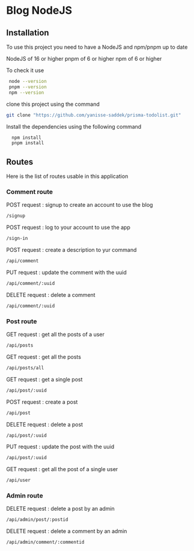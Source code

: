 
# Blog NodeJS


## Installation

To use this project you need to have a NodeJS and npm/pnpm up to date 

NodeJS of 16 or higher
pnpm of 6 or higher
npm of 6 or higher

To check it use
```bash
 node --version
 pnpm --version
 npm --version
```
clone this project using the command
```bash
git clone "https://github.com/yanisse-saddek/prisma-todolist.git" 
```

Install the dependencies using the following command

```bash
  npm install 
  pnpm install
```


## Routes

Here is the list of routes usable in this application   

### Comment route

POST request : signup to create an account to use the blog 
```bash
/signup
```
POST request : log to your account to use the app
```bash
/sign-in
```
POST request : create a description to yur command 
```bash
/api/comment
```
PUT request : update the comment with the uuid
```bash
/api/comment/:uuid
```
DELETE request : delete a comment

```bash
/api/comment/:uuid
```

### Post route

GET request : get all the posts of a user
```bash
/api/posts
```
GET request : get all the posts 
```bash
/api/posts/all
```
GET request : get a single post
```bash
/api/post/:uuid
```
POST request : create a post 
```bash
/api/post
```
DELETE request : delete a post 
```bash
/api/post/:uuid
```
PUT request : update the post with the uuid
```bash
/api/post/:uuid
```
GET request : get all the post of a single user
```bash
/api/user
```

### Admin route

DELETE request : delete a post by an admin 
```bash
/api/admin/post/:postid
```
DELETE request : delete a comment by an admin 
```bash
/api/admin/comment/:commentid
```

    
